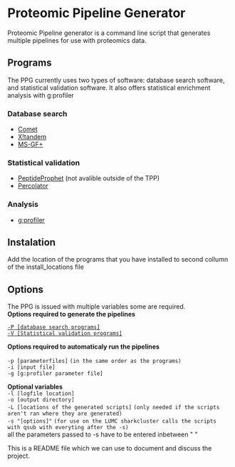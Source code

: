 Proteomic Pipeline Generator
============================

Proteomic Pipeline generator is a command line script that generates multiple pipelines for use with proteomics data.

## Programs
The PPG currently uses two types of software: database search software, and statistical validation software. It also offers statistical enrichment analysis with g:profiler

### Database search
  * [Comet](http://comet-ms.sourceforge.net/)
  * [X!tandem](https://www.thegpm.org/tandem/)
  * [MS-GF+](https://omics.pnl.gov/software/ms-gf)
  
### Statistical validation
  * [PeptideProphet](https://sourceforge.net/projects/sashimi/files/Trans-Proteomic%20Pipeline%20%28TPP%29/) (not avalible outside of the TPP)
  * [Percolator](https://github.com/percolator/percolator/wiki)

### Analysis
 * [g:profiler](https://biit.cs.ut.ee/gprofiler/page/docs)

## Instalation
Add the location of the programs that you have installed to second collumn of the install_locations file

## Options
The PPG is issued with multiple variables some are required.  
**Options required to generate the pipelines**

[`-P [database search programs]`](https://github.com/pieterklap/Pipeline#database-search)  
[`-V [Statistical validation programs]`](https://github.com/pieterklap/Pipeline#statistical-validation)  

**Options required to automaticaly run the pipelines**

`-p [parameterfiles]` `(in the same order as the programs)`  
`-i [input file]`  
`-g [g:profiler parameter file]`  

**Optional variables**  
`-l [logfile location]`   
`-o [output directory]`  
`-L [locations of the generated scripts]` `(only needed if the scripts aren't ran where they are generated)`  
`-s "[options]"` `(for use on the LUMC sharkcluster calls the scripts with qsub with everyting after the -s)`  
 all the parameters passed to -s have to be entered inbetween " "

This is a README file which we can use to document and discuss the project.
